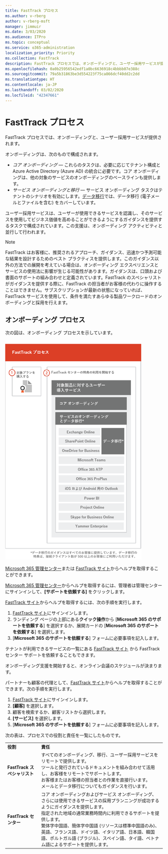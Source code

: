 ```yaml
---
title: FastTrack プロセス
ms.author: v-rberg
author: v-rberg-msft
manager: jimmuir
ms.date: 3/03/2020
ms.audience: ITPro
ms.topic: conceptual
ms.service: o365-administration
localization_priority: Priority
ms.collection: FastTrack
description: FastTrack プロセスでは、オンボーディングと、ユーザー採用サービスが提供されます。
ms.openlocfilehash: 0a0b25956542edf1a0bc6636918c4bbbb07e388c
ms.sourcegitcommit: 79a5b31863be3d554223f75ca866dcf40dd2c2dd
ms.translationtype: HT
ms.contentlocale: ja-JP
ms.lasthandoff: 03/02/2020
ms.locfileid: "42347661"
---
```

# <a name="the-fasttrack-process"></a>FastTrack プロセス

FastTrack プロセスでは、オンボーディングと、ユーザー採用サービスが提供されます。 
  
オンボーディングは、次のもので構成されます。
  
- *コア オンボーディング* — これらのタスクは、必要に応じてテナント構成と Azure Active Directory (Azure AD) の統合に必要です。コア オンボーディングは、他の対象のサービスのオンボーディングのベースラインも提供します。 
- *サービス オンボーディングと移行* — サービス オンボーディング タスクはテナントのシナリオを有効にします。[データ移行](O365-data-migration.md)では、データ移行 (電子メールとファイルを含む) をカバーしています。 
    
ユーザー採用サービスは、ユーザーが使用できるサービスを認識し、そのサービスを使用してビジネス価値を高めることができるようにするガイダンスを提供するタスクで構成されています。この支援は、オンボーディング アクティビティと並行して行われます。
  
> [!NOTE]
> FastTrack はお客様に、推奨されるアプローチ、ガイダンス、迅速かつ予測可能な結果を設計するためのベスト プラクティスを提供します。このガイダンス以外の方法での展開を考えている場合は、オンボーディング エクスペリエンスとサービスの使用法に影響が生じる可能性があります。ガイダンスは、口頭および書面のサポートの組み合わせと定義されています。FastTrack のスペシャリストがガイダンスを提供する際に、FastTrack の担当者がお客様の代わりに操作することはできません。サブスクリプションが最新の状態になっていれば、FastTrack サービスを使用して、条件を満たすあらゆる製品ワークロードのオンボーディングと採用を行えます。 
  
## <a name="the-onboarding-process"></a>オンボーディング プロセス

次の図は、オンボーディング プロセスを示しています。
  
![オンボーディング特典を利用する場合のタイムライン](media/O365-Onboarding-Timeline.png)
  
[Microsoft 365 管理センター](https://go.microsoft.com/fwlink/?linkid=2032704)または [FastTrack サイト](https://go.microsoft.com/fwlink/?linkid=780698)からヘルプを取得することができます。 

[Microsoft 365 管理センター](https://go.microsoft.com/fwlink/?linkid=2032704)からヘルプを取得するには、管理者は管理センターにサインインして、**[サポートを依頼する]** をクリックします。 

[FastTrack サイト](https://go.microsoft.com/fwlink/?linkid=780698)からヘルプを取得するには、次の手順を実行します。 
1.  [FastTrack サイト](https://go.microsoft.com/fwlink/?linkid=780698)にサインインします。 
2.  ランディング ページの上部にある**クイック操作**から [**Microsoft 365 のサポートを依頼する**] を選択するか、展開カードの [**Microsoft 365 のサポートを依頼する**] を選択します。
3.  [**Microsoft 365 のサポートを依頼する**] フォームに必要事項を記入します。 
  
 テナントが利用できるサービスの一覧にある [FastTrack サイト](https://go.microsoft.com/fwlink/?linkid=780698) から FastTrack センター サポートを依頼することもできます。 
    
 オンボーディング支援を開始すると、オンライン会議のスケジュールが決まります。
    
パートナーも顧客の代理として、[FastTrack サイト](https://go.microsoft.com/fwlink/?linkid=780698)からヘルプを取得することができます。次の手順を実行します。
1.  [FastTrack サイト](https://go.microsoft.com/fwlink/?linkid=780698)にサインインします。 
2.  **[顧客]** を選択します。
3.  顧客を検索するか、顧客リストから選択します。
4.  **[サービス]** を選択します。
5.  [**Microsoft 365 のサポートを依頼する**] フォームに必要事項を記入します。 

次の表は、プロセスでの役割と責任を一覧にしたものです。
    
|||
|:-----|:-----|
|**役割** <br/> |**責任** <br/> |
|**FastTrack スペシャリスト** <br/> |すべてのオンボーディング、移行、ユーザー採用サービスをリモートで提供します。  <br/> ツールと発行されているドキュメントを組み合わせて活用し、お客様をリモートでサポートします。 <br/> お客様またはお客様の担当者との作業を直接行います。 <br/> メールとデータ移行についてもガイダンスを行います。|
|**FastTrack センター**  <br/> |コア オンボーディングおよびサービス オンボーディング、さらには使用できるサービスの採用プランニングが成功するようにガイダンスを提供します。  <br/> 指定された地域の通常業務時間内に利用できるサポートを提供します。 <br/> 繁体字中国語、簡体字中国語 (リソースは標準中国語のみ)、英語、フランス語、ドイツ語、イタリア語、日本語、韓国語、ポルトガル語 (ブラジル)、スペイン語、タイ語、ベトナム語によるサポートを提供します。|


  

